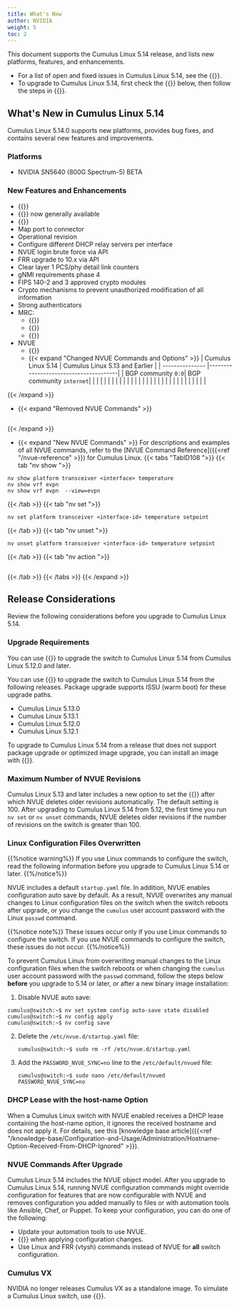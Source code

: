 ```yaml
---
title: What's New
author: NVIDIA
weight: 5
toc: 2
---
```

This document supports the Cumulus Linux 5.14 release, and lists new platforms, features, and enhancements.
- For a list of open and fixed issues in Cumulus Linux 5.14, see the {{<link title="Cumulus Linux 5.14 Release Notes" text="Cumulus Linux 5.14 Release Notes">}}.
- To upgrade to Cumulus Linux 5.14, first check the {{<link title="#release-considerations" text="Release Considerations">}} below, then follow the steps in {{<link url="Upgrading-Cumulus-Linux">}}.

## What's New in Cumulus Linux 5.14

Cumulus Linux 5.14.0 supports new platforms, provides bug fixes, and contains several new features and improvements.

### Platforms

- NVIDIA SN5640 (800G Spectrum-5) BETA

### New Features and Enhancements

- {{<link url="Switch-Port-Attributes/#auto-negotiation-and-link-speed" text="Speed setting without auto-negotiation">}}
- {{<link title="Erase all Data from the Switch" text="Erase all data from the switch">}} now generally available
- {{<link url="Monitoring-Interfaces-and-Transceivers-with-NVUE/#transceiver-thermal-control" text="Transceiver thermal control">}}
- Map port to connector
- Operational revision
- Configure different DHCP relay servers per interface
- NVUE login brute force via API
- FRR upgrade to 10.x via API
- Clear layer 1 PCS/phy detail link counters
- gNMI requirements phase 4
- FIPS 140-2 and 3 approved crypto modules
- Crypto mechanisms to prevent unauthorized modification of all information 
- Strong authenticators
- MRC:
  - {{<link url="Quality-of-Service/#configure-mrc-with-default-settings" text="Packet trimming and SRv6">}}
  - {{<link url="RDMA-over-Converged-Ethernet-RoCE/#mrc-qos-profile" text="New QoS profile for MRC">}}
  - {{<link url="Quality-of-Service/#asymmetric-packet-trimming" text="Packet trimming with asymmetric DSCP">}}
- NVUE
  - {{<link url="Troubleshooting-EVPN/#show-evpn-vnis" text="Commands to show EVPN information across all VRFs">}}
  - {{< expand "Changed NVUE Commands and Options" >}}
| Cumulus Linux 5.14 | Cumulus Linux 5.13 and Earlier |
| --------------- |---------------------------------------|
| BGP community `0:0`| BGP community `internet`|
| | |
| | |
| | |
| | |
| | |
| | |
| | |
| | |
| | |
| | |

{{< /expand >}}
  - {{< expand "Removed NVUE Commands" >}}
```

```
{{< /expand >}}
  - {{< expand "New NVUE Commands" >}}
For descriptions and examples of all NVUE commands, refer to the [NVUE Command Reference]({{<ref "/nvue-reference" >}}) for Cumulus Linux.
{{< tabs "TabID108 ">}}
{{< tab "nv show ">}}

```
nv show platform transceiver <interface> temperature
nv show vrf evpn
nv show vrf evpn  --view=evpn
```

{{< /tab >}}
{{< tab "nv set ">}}

```
nv set platform transceiver <interface-id> temperature setpoint
```

{{< /tab >}}
{{< tab "nv unset ">}}

```
nv unset platform transceiver <interface-id> temperature setpoint
```

{{< /tab >}}
{{< tab "nv action ">}}

```

```

{{< /tab >}}
{{< /tabs >}}
{{< /expand >}}

## Release Considerations

Review the following considerations before you upgrade to Cumulus Linux 5.14.

### Upgrade Requirements

You can use {{<link url="Upgrading-Cumulus-Linux/#image-upgrade" text="optimized image upgrade">}} to upgrade the switch to Cumulus Linux 5.14 from Cumulus Linux 5.12.0 and later.

You can use {{<link url="Upgrading-Cumulus-Linux/#package-upgrade" text="package upgrade ">}} to upgrade the switch to Cumulus Linux 5.14 from the following releases. Package upgrade supports ISSU (warm boot) for these upgrade paths.
- Cumulus Linux 5.13.0
- Cumulus Linux 5.13.1
- Cumulus Linux 5.12.0
- Cumulus Linux 5.12.1

To upgrade to Cumulus Linux 5.14 from a release that does not support package upgrade or optimized image upgrade, you can install an image with {{<link url="Upgrading-Cumulus-Linux/#image-upgrade" text="ONIE">}}.

### Maximum Number of NVUE Revisions

Cumulus Linux 5.13 and later includes a new option to set the {{<link url="NVUE-CLI/#maximum-revisions-limit" text="maximum number of revisions">}} after which NVUE deletes older revisions automatically. The default setting is 100. After upgrading to Cumulus Linux 5.14 from 5.12, the first time you run `nv set` or `nv unset` commands, NVUE deletes older revisions if the number of revisions on the switch is greater than 100.

### Linux Configuration Files Overwritten

{{%notice warning%}}
If you use Linux commands to configure the switch, read the following information before you upgrade to Cumulus Linux 5.14 or later.
{{%/notice%}}

NVUE includes a default `startup.yaml` file. In addition, NVUE enables configuration auto save by default. As a result, NVUE overwrites any manual changes to Linux configuration files on the switch when the switch reboots after upgrade, or you change the `cumulus` user account password with the Linux `passwd` command.

{{%notice note%}}
These issues occur only if you use Linux commands to configure the switch. If you use NVUE commands to configure the switch, these issues do not occur.
{{%/notice%}}

To prevent Cumulus Linux from overwriting manual changes to the Linux configuration files when the switch reboots or when changing the `cumulus` user account password with the `passwd` command, follow the steps below **before** you upgrade to 5.14 or later, or after a new binary image installation:

1.  Disable NVUE auto save:

   ```
   cumulus@switch:~$ nv set system config auto-save state disabled
   cumulus@switch:~$ nv config apply
   cumulus@switch:~$ nv config save
   ```

2. Delete the `/etc/nvue.d/startup.yaml` file:

   ```
   cumulus@switch:~$ sudo rm -rf /etc/nvue.d/startup.yaml
   ```

3. Add the `PASSWORD_NVUE_SYNC=no` line to the `/etc/default/nvued` file:
   ```
   cumulus@switch:~$ sudo nano /etc/default/nvued
   PASSWORD_NVUE_SYNC=no
   ```

### DHCP Lease with the host-name Option

When a Cumulus Linux switch with NVUE enabled receives a DHCP lease containing the host-name option, it ignores the received hostname and does not apply it. For details, see this [knowledge base article]({{<ref "/knowledge-base/Configuration-and-Usage/Administration/Hostname-Option-Received-From-DHCP-Ignored" >}}).

### NVUE Commands After Upgrade

Cumulus Linux 5.14 includes the NVUE object model. After you upgrade to Cumulus Linux 5.14, running NVUE configuration commands might override configuration for features that are now configurable with NVUE and removes configuration you added manually to files or with automation tools like Ansible, Chef, or Puppet. To keep your configuration, you can do one of the following:
- Update your automation tools to use NVUE.
- {{<link url="NVUE-CLI/#configure-nvue-to-ignore-linux-files" text="Configure NVUE to ignore certain underlying Linux files">}} when applying configuration changes.
- Use Linux and FRR (vtysh) commands instead of NVUE for **all** switch configuration.

### Cumulus VX

NVIDIA no longer releases Cumulus VX as a standalone image. To simulate a Cumulus Linux switch, use {{<exlink url="https://docs.nvidia.com/networking-ethernet-software/nvidia-air/" text="NVIDIA AIR">}}.
